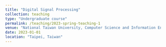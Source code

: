 ```yaml
---
title: "Digital Signal Processing"
collection: teaching
type: "Undergraduate course"
permalink: /teaching/2023-spring-teaching-1
venue: "National Taiwan University, Computer Science and Information Engineering"
date: 2023-01-01
location: "Taipei, Taiwan"
---
```


<!-- This is a description of a teaching experience. You can use markdown like any other post.

Heading 1
======

Heading 2
======

Heading 3
====== -->